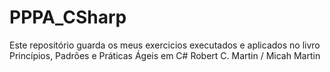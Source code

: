 # PPPA_CSharp

Este repositório guarda os meus exercicios 
executados e aplicados no livro
Princípios, Padrões e Práticas Ágeis em C#
Robert C. Martin / Micah Martin
